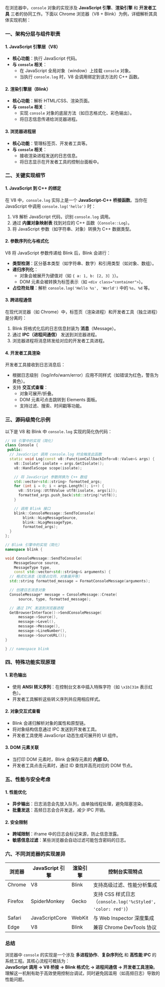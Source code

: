 在浏览器中，`console` 对象的实现涉及 **JavaScript 引擎**、**渲染引擎** 和 **开发者工具** 三者的协同工作。下面以 Chrome 浏览器（V8 + Blink）为例，详细解析其具体实现机制：

### 一、架构分层与组件职责

#### 1. **JavaScript 引擎层（V8）**

- **核心功能**：执行 JavaScript 代码。
- **与 `console` 相关**：
  - 在 JavaScript 全局对象（window）上挂载 `console` 对象。
  - 当执行 `console.log` 时，V8 会调用绑定到该方法的 C++ 函数。

#### 2. **渲染引擎层（Blink）**

- **核心功能**：解析 HTML/CSS、渲染页面。
- **与 `console` 相关**：
  - 实现 `console` 对象的底层方法（如日志格式化、彩色输出）。
  - 将日志信息传递给浏览器进程。

#### 3. **浏览器进程层**

- **核心功能**：管理标签页、开发者工具等。
- **与 `console` 相关**：
  - 接收渲染进程发送的日志信息。
  - 将日志显示在开发者工具的控制台面板中。

### 二、关键实现细节

#### 1. **JavaScript 到 C++ 的绑定**

在 V8 中，`console.log` 实际上是一个 **JavaScript-C++ 桥接函数**。当你在 JavaScript 中调用 `console.log('hello')` 时：

1. V8 解析 JavaScript 代码，识别 `console.log` 调用。
2. 通过 **内置对象映射表** 找到对应的 C++ 函数（`Console::Log`）。
3. 将 JavaScript 参数（如字符串、对象）转换为 C++ 数据类型。

#### 2. **参数序列化与格式化**

V8 将 JavaScript 参数传递给 Blink 后，Blink 会进行：

- **类型检测**：区分基本类型（如字符串、数字）和引用类型（如对象、数组）。
- **递归序列化**：
  - 对象会被展开为键值对（如 `{ a: 1, b: [2, 3] }`）。
  - DOM 元素会被转换为标签表示（如 `<div class="container">`）。
- **占位符处理**：解析 `console.log('Hello %s', 'World')` 中的 `%s`、`%d` 等。

#### 3. **跨进程通信**

在现代浏览器（如 Chrome）中，标签页（渲染进程）和开发者工具（独立进程）是分离的：

1. Blink 将格式化后的日志信息封装为 **消息**（Message）。
2. 通过 **IPC（进程间通信）** 发送到浏览器进程。
3. 浏览器进程将消息转发给对应的开发者工具进程。

#### 4. **开发者工具渲染**

开发者工具接收到日志消息后：

- 根据日志级别（log/info/warn/error）应用不同样式（如错误为红色，警告为黄色）。
- 支持 **交互式查看**：
  - 对象可展开/折叠。
  - DOM 元素可点击跳转到 Elements 面板。
  - 支持过滤、搜索、时间戳等功能。

### 三、源码级简化示例

以下是 V8 和 Blink 中 `console.log` 实现的简化伪代码：

```cpp
// V8 引擎中的实现（简化）
class Console {
 public:
  // JavaScript 调用 console.log 时会触发此函数
  static void Log(const v8::FunctionCallbackInfo<v8::Value>& args) {
    v8::Isolate* isolate = args.GetIsolate();
    v8::HandleScope scope(isolate);

    // 将 JavaScript 参数转换为 C++ 数组
    std::vector<std::string> formatted_args;
    for (int i = 0; i < args.Length(); i++) {
      v8::String::Utf8Value utf8(isolate, args[i]);
      formatted_args.push_back(std::string(*utf8));
    }

    // 调用 Blink 接口
    blink::ConsoleMessage::SendToConsole(
        blink::kLogMessageSource,
        blink::kLogMessageType,
        formatted_args);
  }
};
```

```cpp
// Blink 引擎中的实现（简化）
namespace blink {

void ConsoleMessage::SendToConsole(
    MessageSource source,
    MessageType type,
    const std::vector<std::string>& arguments) {
  // 格式化消息（处理占位符、对象展开等）
  std::string formatted_message = FormatConsoleMessage(arguments);

  // 创建日志消息对象
  ConsoleMessage* message = ConsoleMessage::Create(
      source, type, formatted_message);

  // 通过 IPC 发送到浏览器进程
  GetBrowserInterface()->SendConsoleMessage(
      message->Source(),
      message->Level(),
      message->Message(),
      message->LineNumber(),
      message->SourceURL());
}

} // namespace blink
```

### 四、特殊功能实现原理

#### 1. **彩色输出**

- 使用 **ANSI 转义序列**：在控制台文本中插入特殊字符（如 `\x1b[31m` 表示红色）。
- 开发者工具解析这些转义序列并应用相应样式。

#### 2. **对象交互式查看**

- Blink 会递归解析对象的属性和原型链。
- 将对象结构信息通过 IPC 发送到开发者工具。
- 开发者工具使用 JavaScript 动态生成可展开的 UI 组件。

#### 3. **DOM 元素关联**

- 当打印 DOM 元素时，Blink 会保存元素的 **内部 ID**。
- 开发者工具点击元素时，通过 ID 查找并高亮对应的 DOM 节点。

### 五、性能与安全考虑

#### 1. **性能优化**

- **异步输出**：日志消息会先放入队列，由单独线程处理，避免阻塞渲染。
- **批量发送**：高频日志会合并发送，减少 IPC 开销。

#### 2. **安全限制**

- **跨域限制**：iframe 中的日志会标记来源，防止信息泄露。
- **敏感信息过滤**：某些浏览器会自动过滤可能包含密码的日志。

### 六、不同浏览器的实现差异

| 浏览器  | JavaScript 引擎 | 渲染引擎 | 控制台实现特点                                               |
| ------- | --------------- | -------- | ------------------------------------------------------------ |
| Chrome  | V8              | Blink    | 支持高级过滤、性能分析集成                                   |
| Firefox | SpiderMonkey    | Gecko    | 支持 CSS 样式日志（`console.log('%cStyled', 'color: red')`） |
| Safari  | JavaScriptCore  | WebKit   | 与 Web Inspector 深度集成                                    |
| Edge    | V8              | Blink    | 兼容 Chrome DevTools 协议                                    |

### 总结

浏览器中 `console` 的实现是一个涉及 **多进程协作**、**复杂序列化** 和 **高性能 IPC** 的系统工程。其核心流程可概括为：  
**JavaScript 调用 → V8 桥接 → Blink 格式化 → 进程间通信 → 开发者工具渲染**。  
理解这一机制有助于高效使用控制台调试，同时避免因滥用（如高频日志）导致的性能问题。
